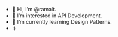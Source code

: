 - 👋 Hi, I’m @ramalt.
- 👀 I’m interested in API Development.
- 🌱 I’m currently learning Design Patterns.
- :)

<!---
ramalt/ramalt is a ✨ special ✨ repository because its `README.md` (this file) appears on your GitHub profile.
You can click the Preview link to take a look at your changes.
--->

